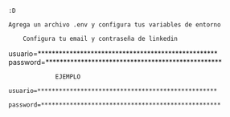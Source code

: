 
    :D
    
    Agrega un archivo .env y configura tus variables de entorno
    
        Configura tu email y contraseña de linkedin

usuario=***************************************************
password=**************************************************

    

                 EJEMPLO    

    usuario=**************************************************
    
    password=**************************************************
    
